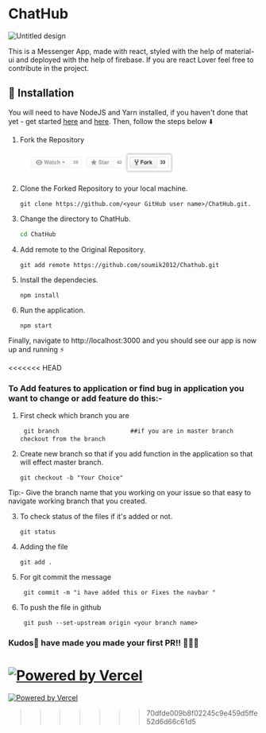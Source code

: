 # ChatHub

![Untitled design](https://user-images.githubusercontent.com/66599363/123587387-d251a680-d803-11eb-883c-63284340245b.jpg)



This is a Messenger App, made with react, styled with the help of material-ui and deployed with the help of firebase. If you are react Lover feel free to contribute in the project. 

## 🔧 Installation

You will need to have NodeJS and Yarn installed, if you haven't done that yet - get started  [here](https://nodejs.org/en/download/) and [here](https://yarnpkg.com/lang/en/docs/install/). Then, follow the steps below ⬇️


1. Fork the Repository

	<img height="50" src="https://raw.githubusercontent.com/DhairyaBahl/React-Messenger-App/master/public/fork_button.jpg" alt="fork button image"/>

2. Clone the Forked Repository to your local machine.
	```
	git clone https://github.com/<your GitHub user name>/ChatHub.git.
	```

3. Change the directory to ChatHub.
	```bash
	cd ChatHub
	```

4. Add remote to the Original Repository.
	```
	git add remote https://github.com/soumik2012/Chathub.git
	```

5. Install the dependecies.
	```node
	npm install
	```

6. Run the application.
	```node
	npm start
	```

Finally, navigate to http://localhost:3000 and you should see our app is now up and running ⚡

<<<<<<< HEAD
### To Add features to application or find bug in application you want to change or add feature do this:- 

1. First check which branch you are 
   ```
    git branch                    ##if you are in master branch checkout from the branch  
   ```

2. Create new branch so that if you add function in the application so that will effect master branch.    
    ```
	git checkout -b "Your Choice"
	```
Tip:- Give the branch name that you working on your issue so that easy to navigate working branch that you created.

3.  To check status of the files if it's added or not.    
    ```
	git status 
	```	

4.  Adding the file 
    ```
	git add . 
	```
5. For git commit the message 
	```
	 git commit -m "i have added this or Fixes the navbar "
	```

6. To push the file in github 
   ```
    git push --set-upstream origin <your branch name>
   ``` 


### Kudos👏 have made you made your first PR!! 🎉🎉🎉   
 


[![Powered by Vercel](https://raw.githubusercontent.com/TesseractCoding/NeoAlgo-Docs/fc22f8361e7bf59f5b2c76c55fe2e56699989336/static/img/powered-by-vercel.svg)](https://vercel.com?utm_source=NeoAlgo-Docs&utm_campaign=oss/)
=======
[![Powered by Vercel](https://raw.githubusercontent.com/TesseractCoding/NeoAlgo-Docs/fc22f8361e7bf59f5b2c76c55fe2e56699989336/static/img/powered-by-vercel.svg)](https://vercel.com?utm_source=NeoAlgo-Docs&utm_campaign=oss/)
>>>>>>> 70dfde009b8f02245c9e459d5ffe52d6d66c61d5
